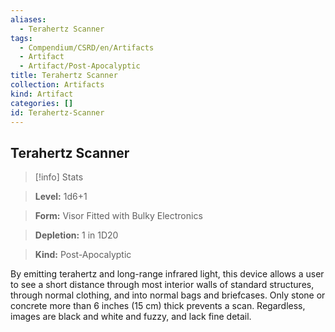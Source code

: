 ```yaml
---
aliases:
  - Terahertz Scanner
tags:
  - Compendium/CSRD/en/Artifacts
  - Artifact
  - Artifact/Post-Apocalyptic
title: Terahertz Scanner
collection: Artifacts
kind: Artifact
categories: []
id: Terahertz-Scanner
---
```

## Terahertz Scanner    
>[!info] Stats    
> **Level:** 1d6+1    
> **Form:** Visor Fitted with Bulky Electronics    
> **Depletion:** 1 in 1D20    
> **Kind:** Post-Apocalyptic  
    
By emitting terahertz and long-range infrared light, this device allows a user to see a short distance through most interior walls of standard structures, through normal clothing, and into normal bags and briefcases. Only stone or concrete more than 6 inches (15 cm) thick prevents a scan. Regardless, images are black and white and fuzzy, and lack fine detail.
